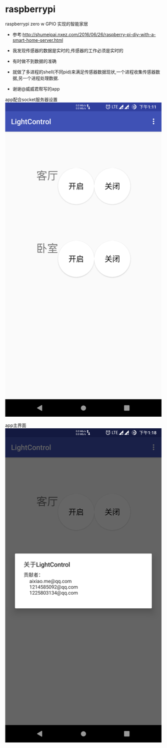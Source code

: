 # raspberrypi

raspberrypi zero w GPIO 实现的智能家居
- 参考:http://shumeipai.nxez.com/2016/06/26/raspberry-pi-diy-with-a-smart-home-server.html

- 我发现传感器的数据是实时的,传感器的工作必须是实时的
- 有时做不到数据的准确
- 就做了多进程的shell(不同pid)来满足传感器数据现状,一个进程收集传感器数据,另一个进程处理数据.
- 谢谢@威威君帮写的app


app配合socket服务器设置  
<img src="https://github.com/niuyuling/raspberrypi/blob/master/app/Screenshot_20200910-131104_LightControl.png" height="1000px" width="500px" >

app主界面  
<img src="https://github.com/niuyuling/raspberrypi/blob/master/app/Screenshot_20200910-131834_LightControl.png" height="1000px" width="500px" >
